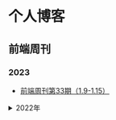 # 个人博客

## 前端周刊

### 2023
- [前端周刊第33期（1.9-1.15）](./weekly/2023/33.md)


<details>
  <summary>2022年</summary>

- [前端周刊第1期：(5.2-5.8)](./weekly/2022/01.md)
</details>